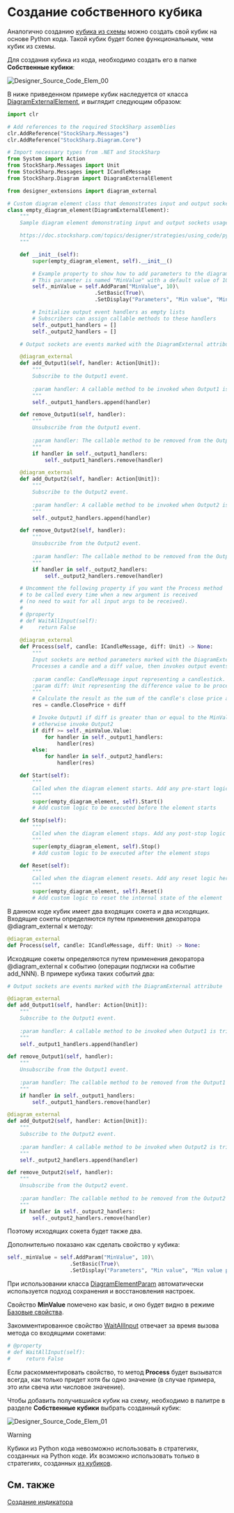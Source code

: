 # Создание собственного кубика

Аналогично созданию [кубика из схемы](../../using_visual_designer/composite_elements.md) можно создать свой кубик на основе Python кода. Такой кубик будет более функциональным, чем кубик из схемы.

Для создания кубика из кода, необходимо создать его в папке **Собственные кубики**:

![Designer_Source_Code_Elem_00](../../../../../images/designer_source_code_elem_00.png)

В ниже приведенном примере кубик наследуется от класса [DiagramExternalElement](xref:StockSharp.Diagram.DiagramExternalElement), и выглядит следующим образом:

```python
import clr

# Add references to the required StockSharp assemblies
clr.AddReference("StockSharp.Messages")
clr.AddReference("StockSharp.Diagram.Core")

# Import necessary types from .NET and StockSharp
from System import Action
from StockSharp.Messages import Unit
from StockSharp.Messages import ICandleMessage
from StockSharp.Diagram import DiagramExternalElement

from designer_extensions import diagram_external

# Custom diagram element class that demonstrates input and output sockets usage
class empty_diagram_element(DiagramExternalElement):
    """
    Sample diagram element demonstrating input and output sockets usage.

    https://doc.stocksharp.com/topics/designer/strategies/using_code/python/creating_your_own_cube.html
    """

    def __init__(self):
        super(empty_diagram_element, self).__init__()

        # Example property to show how to add parameters to the diagram element
        # This parameter is named "MinValue" with a default value of 10
        self._minValue = self.AddParam("MinValue", 10)\
                            .SetBasic(True)\
                            .SetDisplay("Parameters", "Min value", "Min value parameter description", 10)

        # Initialize output event handlers as empty lists
        # Subscribers can assign callable methods to these handlers
        self._output1_handlers = []
        self._output2_handlers = []

    # Output sockets are events marked with the DiagramExternal attribute

    @diagram_external
    def add_Output1(self, handler: Action[Unit]):
        """
        Subscribe to the Output1 event.
        
        :param handler: A callable method to be invoked when Output1 is triggered.
        """
        self._output1_handlers.append(handler)

    def remove_Output1(self, handler):
        """
        Unsubscribe from the Output1 event.
        
        :param handler: The callable method to be removed from the Output1 subscribers.
        """
        if handler in self._output1_handlers:
            self._output1_handlers.remove(handler)

    @diagram_external
    def add_Output2(self, handler: Action[Unit]):
        """
        Subscribe to the Output2 event.
        
        :param handler: A callable method to be invoked when Output2 is triggered.
        """
        self._output2_handlers.append(handler)

    def remove_Output2(self, handler):
        """
        Unsubscribe from the Output2 event.
        
        :param handler: The callable method to be removed from the Output2 subscribers.
        """
        if handler in self._output2_handlers:
            self._output2_handlers.remove(handler)

    # Uncomment the following property if you want the Process method 
    # to be called every time when a new argument is received
    # (no need to wait for all input args to be received).
    #
    # @property
    # def WaitAllInput(self):
    #     return False
    
    @diagram_external
    def Process(self, candle: ICandleMessage, diff: Unit) -> None:
        """
        Input sockets are method parameters marked with the DiagramExternal attribute.
        Processes a candle and a diff value, then invokes output events based on the logic.
        
        :param candle: CandleMessage input representing a candlestick.
        :param diff: Unit representing the difference value to be processed.
        """
        # Calculate the result as the sum of the candle's close price and the diff value
        res = candle.ClosePrice + diff

        # Invoke Output1 if diff is greater than or equal to the MinValue parameter,
        # otherwise invoke Output2
        if diff >= self._minValue.Value:
            for handler in self._output1_handlers:
                handler(res)
        else:
            for handler in self._output2_handlers:
                handler(res)

    def Start(self):
        """
        Called when the diagram element starts. Add any pre-start logic here.
        """
        super(empty_diagram_element, self).Start()
        # Add custom logic to be executed before the element starts

    def Stop(self):
        """
        Called when the diagram element stops. Add any post-stop logic here.
        """
        super(empty_diagram_element, self).Stop()
        # Add custom logic to be executed after the element stops

    def Reset(self):
        """
        Called when the diagram element resets. Add any reset logic here.
        """
        super(empty_diagram_element, self).Reset()
        # Add custom logic to reset the internal state of the element
```

В данном коде кубик имеет два входящих сокета и два исходящих. Входящие сокеты определяются путем применения декоратора @diagram_external к методу:

```python
@diagram_external
def Process(self, candle: ICandleMessage, diff: Unit) -> None:
```

Исходящие сокеты определяются путем применения декоратора @diagram_external к событию (операции подписки на событие add_NNN). В примере кубика таких событий два:

```python
# Output sockets are events marked with the DiagramExternal attribute

@diagram_external
def add_Output1(self, handler: Action[Unit]):
    """
    Subscribe to the Output1 event.
    
    :param handler: A callable method to be invoked when Output1 is triggered.
    """
    self._output1_handlers.append(handler)

def remove_Output1(self, handler):
    """
    Unsubscribe from the Output1 event.
    
    :param handler: The callable method to be removed from the Output1 subscribers.
    """
    if handler in self._output1_handlers:
        self._output1_handlers.remove(handler)

@diagram_external
def add_Output2(self, handler: Action[Unit]):
    """
    Subscribe to the Output2 event.
    
    :param handler: A callable method to be invoked when Output2 is triggered.
    """
    self._output2_handlers.append(handler)

def remove_Output2(self, handler):
    """
    Unsubscribe from the Output2 event.
    
    :param handler: The callable method to be removed from the Output2 subscribers.
    """
    if handler in self._output2_handlers:
        self._output2_handlers.remove(handler)
```

Поэтому исходящих сокета будет также два.

Дополнительно показано как сделать свойство у кубика:

```python
self._minValue = self.AddParam("MinValue", 10)\
                    .SetBasic(True)\
                    .SetDisplay("Parameters", "Min value", "Min value parameter description", 10)
```

При использовании класса [DiagramElementParam](xref:StockSharp.Diagram.DiagramElementParam`1) автоматически используется подход сохранения и восстановления настроек.

Свойство **MinValue** помечено как basic, и оно будет видно в режиме [Базовые свойства](../../using_visual_designer/diagram_panel.md).

Закомментированное свойство [WaitAllInput](xref:StockSharp.Diagram.DiagramExternalElement.WaitAllInput) отвечает за время вызова метода со входящими сокетами:

```python
# @property
# def WaitAllInput(self):
#     return False
```

Если раскомментировать свойство, то метод **Process** будет вызыватся всегда, как только придет хотя бы одно значение (в случае примера, это или свеча или числовое значение).

Чтобы добавить получившийся кубик на схему, необходимо в палитре в разделе **Собственные кубики** выбрать созданный кубик:

![Designer_Source_Code_Elem_01](../../../../../images/designer_source_code_elem_01.png)

> [!WARNING] 
> Кубики из Python кода невозможно использовать в стратегиях, созданных на Python коде. Их возможно использовать только в стратегиях, созданных [из кубиков](../../using_visual_designer.md).

## См. также

[Создание индикатора](create_own_indicator.md)